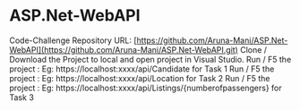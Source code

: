 # ASP.Net-WebAPI
Code-Challenge
Repository URL: [https://github.com/Aruna-Mani/ASP.Net-WebAPI](https://github.com/Aruna-Mani/ASP.Net-WebAPI.git)
Clone / Download the Project to local and open project in Visual Studio.
Run / F5 the project : Eg: https://localhost:xxxx/api/Candidate for Task 1
Run / F5 the project : Eg: https://localhost:xxxx/api/Location for Task 2
Run / F5 the project : Eg: https://localhost:xxxx/api/Listings/{numberofpassengers} for Task 3
